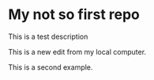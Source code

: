 # My not so first repo
This is a test description

This is a new edit from my local computer.

This is a second example.
